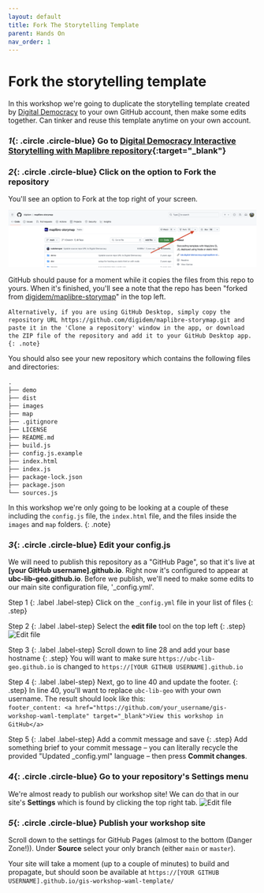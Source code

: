 ```yaml
---
layout: default
title: Fork The Storytelling Template
parent: Hands On
nav_order: 1
---
```

# Fork the storytelling template
In this workshop we're going to duplicate the storytelling template created by [Digital Democracy](https://www.digital-democracy.org/) to your own GitHub account, then make some edits together. Can tinker and reuse this template anytime on your own account.

### *1*{: .circle .circle-blue} Go to [Digital Democracy Interactive Storytelling with Maplibre repository](https://github.com/digidem/maplibre-storymap){:target="_blank"}


### *2*{: .circle .circle-blue} Click on the option to Fork the repository
You'll see an option to Fork at the top right of your screen.   

![Fork location](./content/img/fork-location.png)

GitHub should pause for a moment while it copies the files from this repo to yours. When it's finished, you'll see a note that the repo has been "forked from [digidem/maplibre-storymap](https://github.com/digidem/maplibre-storymap)" in the top left.

```  
Alternatively, if you are using GitHub Desktop, simply copy the repository URL https://github.com/digidem/maplibre-storymap.git and paste it in the 'Clone a repository' window in the app, or download the ZIP file of the repository and add it to your GitHub Desktop app.
{: .note}
```

You should also see your new repository which contains the following files and directories:
```
.
├── demo
├── dist
├── images
├── map
├── .gitignore
├── LICENSE
├── README.md
├── build.js
├── config.js.example
├── index.html
├── index.js
├── package-lock.json
├── package.json
└── sources.js
```
In this workshop we're only going to be looking at a couple of these including the `config.js` file, the `index.html` file, and the files inside the `images` and `map` folders.
{: .note}

### *3*{: .circle .circle-blue} Edit your config.js
We will need to publish this repository as a "GitHub Page", so that it's live at **[your GitHub username].github.io**. Right now it's configured to appear at **ubc-lib-geo.github.io**. Before we publish, we'll need to make some edits to our main site configuration file, '_config.yml'.

Step 1
{: .label .label-step}
Click on the `_config.yml` file in your list of files
{: .step}

Step 2
{: .label .label-step}
Select the **edit file** tool on the top left
{: .step}
![Edit file](../img/edit-file.png)

Step 3
{: .label .label-step}
Scroll down to line 28 and add your base hostname
{: .step}
You will want to make sure `https://ubc-lib-geo.github.io` is changed to `https://[YOUR GITHUB USERNAME].github.io`

Step 4
{: .label .label-step}
Next, go to line 40 and update the footer.
{: .step}
In line 40, you'll want to replace `ubc-lib-geo` with your own username. The result should look like this:  
`footer_content: <a href="https://github.com/your_username/gis-workshop-waml-template" target="_blank">View this workshop in GitHub</a>`  

Step 5
{: .label .label-step}
Add a commit message and save
{: .step}
Add something brief to your commit message – you can literally recycle the provided "Updated _config.yml" language – then press **Commit changes**.  

### *4*{: .circle .circle-blue} Go to your repository's Settings menu
We're almost ready to publish our workshop site! We can do that in our site's **Settings** which is found by clicking the top right tab.
![Edit file](../img/settings.png)

### *5*{: .circle .circle-blue} Publish your workshop site
Scroll down to the settings for GitHub Pages (almost to the bottom (Danger Zone!)). Under **Source** select your only branch (either `main` or `master`).  

Your site will take a moment (up to a couple of minutes) to build and propagate, but should soon be available at `https://[YOUR GITHUB USERNAME].github.io/gis-workshop-waml-template/`

